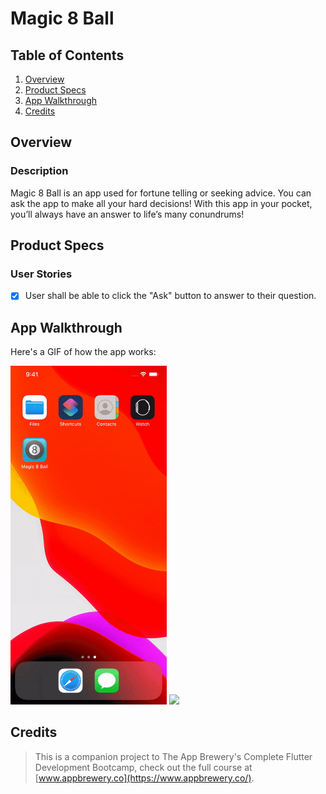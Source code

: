 # Magic 8 Ball

## Table of Contents
1. [Overview](#Overview)
2. [Product Specs](#Product-Specs)
3. [App Walkthrough](#App-Walkthrough)
4. [Credits](#Credits)

## Overview
### Description

Magic 8 Ball is an app used for fortune telling or seeking advice. You can ask the app to make all your hard decisions! With this app in your pocket, you’ll always have an answer to life’s many conundrums!

## Product Specs
### User Stories

- [x] User shall be able to click the "Ask" button to answer to their question.

## App Walkthrough

Here's a GIF of how the app works:

<img src="https://github.com/py415/app-resources/blob/master/flutter/ios/flutter-ios-magic-8-ball.gif" width=250>

<img src="https://github.com/py415/app-resources/blob/master/flutter/android/flutter-android-magic-8-ball.gif" width=250>

## Credits

>This is a companion project to The App Brewery's Complete Flutter Development Bootcamp, check out the full course at [www.appbrewery.co](https://www.appbrewery.co/).
